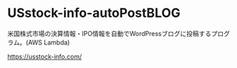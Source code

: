 # USstock-info-autoPostBLOG

米国株式市場の決算情報・IPO情報を自動でWordPressブログに投稿するプログラム。(AWS Lambda)

https://usstock-info.com/
